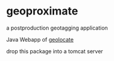 # geoproximate
a postproduction geotagging application

Java Webapp of [geolocate](https://github.com/PersonaErazed/geolocate)

drop this package into a tomcat server
